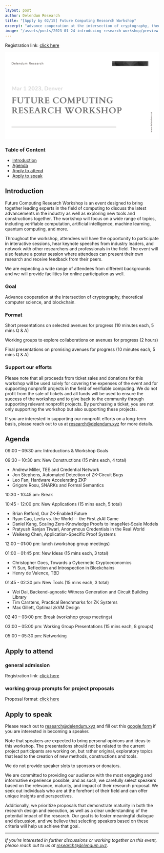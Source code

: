 ```yaml
---
layout: post
author: Delendum Research
title: "[Apply by 02/15] Future Computing Research Workshop"
excerpt: "advance cooperation at the intersection of cryptography, theoretical computer science, and blockchain"
image: "/assets/posts/2023-01-24-introducing-research-workshop/preview.png"
---
```


Registration link: [click here](https://www.eventbrite.com/e/future-computing-research-workshop-tickets-523088871897)

![graph](/assets/posts/2023-01-24-introducing-research-workshop/event.png)

### Table of Content

- [Introduction](#introduction)
- [Agenda](#agenda)
- [Apply to attend](#apply-to-attend)
- [Apply to speak](#apply-to-speak)

## Introduction

Future Computing Research Workshop is an event designed to bring together leading experts in the field of computing to discuss the latest advancements in the industry as well as exploring new tools and constructions together. The workshop will focus on a wide range of topics, including verifiable computation, artificial intelligence, machine learning, quantum computing, and more.

Throughout the workshop, attendees will have the opportunity to participate in interactive sessions, hear keynote speeches from industry leaders, and network with other researchers and professionals in the field. The event will also feature a poster session where attendees can present their own research and receive feedback from their peers.

We are expecting a wide range of attendees from different backgrounds and we will provide facilities for online participation as well.

### Goal

Advance cooperation at the intersection of cryptography, theoretical computer science, and blockchain.

### Format

Short presentations on selected avenues for progress (10 minutes each, 5 mins Q & A)

Working groups to explore collaborations on avenues for progress (2 hours)

Final presentations on promising avenues for progress (10 minutes each, 5 mins Q & A)

### Support our efforts

Please note that all proceeds from ticket sales and donations for this workshop will be used solely for covering the expenses of the event and for supporting nonprofit projects in the field of verifiable computing. We do not profit from the sale of tickets and all funds will be used to ensure the success of the workshop and to give back to the community through supporting relevant nonprofit projects. By purchasing a ticket, you are not only supporting the workshop but also supporting these projects.

If you are interested in supporting our nonprofit efforts on a long-term basis, please reach out to us at research@delendum.xyz for more details.

## Agenda

09:00 – 09:30 am: Introductions & Workshop Goals

09:30 – 10:30 am: New Constructions (15 mins each, 4 total)

- Andrew Miller, TEE and Credential Network
- Jon Stephens, Automated Detection of ZK-Circuit Bugs
- Leo Fan, Hardware Accelerating ZKP 
- Grigore Rosu, SNARKs and Formal Semantics

10:30 - 10:45 am: Break

10:45 - 12:00 pm: New Applications (15 mins each, 5 total)

- Brian Retford, Our ZK-Enabled Future
- Ryan Cao, Leela vs. the World -- the First zkAI Game
- Daniel Kang, Scaling Zero-Knowledge Proofs to ImageNet-Scale Models
- Pratyush Ranjan Tiwari, Anonymous Credentials in the Real World
- Weikeng Chen, Application-Specific Proof Systems

12:00 – 01:00 pm: lunch (workshop group meetings)

01:00 – 01:45 pm: New Ideas (15 mins each, 3 total)

- Christopher Goes, Towards a Cybernetic Cryptoeconomics
- Yi Sun, Reflection and Introspection in Blockchains
- Henry de Valence, TBD

01:45 - 02:30 pm: New Tools (15 mins each, 3 total)

- Wei Dai, Backend-agnostic Witness Generation and Circuit Building Library
- Tim Carstens, Practical Benchmarks for ZK Systems
- Max Gillett, Optimal zkVM Design

02:40 – 03:00 pm: Break (workshop group meetings)

03:00 – 05:00 pm: Working Group Presentations (15 mins each, 8 groups)

05:00 – 05:30 pm: Networking

## Apply to attend

### general admission

Registration link: [click here](https://www.eventbrite.com/e/future-computing-research-workshop-tickets-523088871897)

### working group prompts for project proposals

Proposal format: [click here](https://docs.google.com/document/d/1ifj_uGrlaXbBMBRLjVeCkQc1MdfZrpEX/edit?usp=sharing&ouid=105337105111275177447&rtpof=true&sd=true)

## Apply to speak

Please reach out to research@delendum.xyz and fill out this [google form](https://docs.google.com/forms/d/e/1FAIpQLSc71LWseHL_Kmxi31fioBb8KIyBoVHD_7TkXCBi97WO79Jt0g/viewform) if you are interested in becoming a speaker.

Note that speakers are expected to bring personal opinions and ideas to this workshop. The presentations should not be related to the current project participants are working on, but rather original, exploratory topics that lead to the creation of new methods, constructions and tools.

We do not provide speaker slots to sponsors or donators.

We are committed to providing our audience with the most engaging and informative experience possible, and as such, we carefully select speakers based on the relevance, maturity, and impact of their research proposal. We seek out individuals who are at the forefront of their field and can offer unique insights and perspectives. 

Additionally, we prioritize proposals that demonstrate maturity in both the research design and execution, as well as a clear understanding of the potential impact of the research. Our goal is to foster meaningful dialogue and discussion, and we believe that selecting speakers based on these criteria will help us achieve that goal.


__________________________________

_If you’re interested in further discussions or working together on this event, please reach out to us at research@delendum.xyz._






